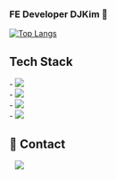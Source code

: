 ### FE Developer DJKim 👋

[![Top Langs](https://github-readme-stats.vercel.app/api/top-langs/?username=kimdongju666&layout=compact)](https://github.com/kimdongju666/github-readme-stats)


## Tech Stack

<div>
  - <img src="https://img.shields.io/badge/React-61DAFB?style=flat&logo=React&logoColor=white"/><br/> 
  - <img src="https://img.shields.io/badge/JavaScript-F7DF1E?style=flat&logo=JavaScript&logoColor=white" /><br/>  
  - <img src="https://img.shields.io/badge/HTML5-E34F26?style=flat&logo=HTML5&logoColor=white" /><br/>  
  - <img src="https://img.shields.io/badge/CSS3-1572B6?style=flat&logo=CSS3&logoColor=white" /><br/> 
</div>

## 💬 Contact
<a href="https://instagram.com/98__dj">
    <img 
        src="http://img.shields.io/badge/-Instagram-black?style=flat&logo=Instagram&link=https://instagram.com/98__dj/"
        style="height : auto; margin-left : 10px; margin-right : 10px;"/>
</a>

 

